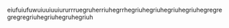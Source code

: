 eiufuiufuwuiuuiuuiururrruegruherriuhegrrhegriuhegriuhegriuhegriuhegregregregregriuhegriuhegruhegriuh
